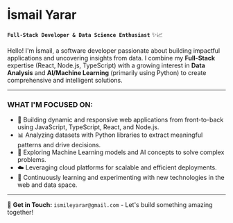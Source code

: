 # İsmail Yarar
**`Full-Stack Developer & Data Science Enthusiast`** ✨📈

Hello! I'm İsmail, a software developer passionate about building impactful applications and uncovering insights from data. I combine my **Full-Stack** expertise (React, Node.js, TypeScript) with a growing interest in **Data Analysis** and **AI/Machine Learning** (primarily using Python) to create comprehensive and intelligent solutions.

---

### WHAT I'M FOCUSED ON:

- 🚀 Building dynamic and responsive web applications from front-to-back using JavaScript, TypeScript, React, and Node.js.
- 📊 Analyzing datasets with Python libraries to extract meaningful patterns and drive decisions.
- 🧠 Exploring Machine Learning models and AI concepts to solve complex problems.
- ☁️ Leveraging cloud platforms for scalable and efficient deployments.
- 🌱 Continuously learning and experimenting with new technologies in the web and data space.

---

📧 **Get in Touch:** `ismileyarar@gmail.com` - Let's build something amazing together!
